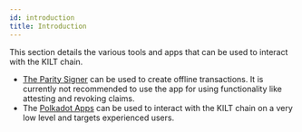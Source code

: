 ```yaml
---
id: introduction
title: Introduction
---
```


This section details the various tools and apps that can be used to interact with the KILT chain.

* [The Parity Signer](./01-parity-signer.md) can be used to create offline transactions. It is currently not recommended to use the app for using functionality like attesting and revoking claims.
* The [Polkadot Apps](https://polkadot.js.org/apps/?rpc=wss%3A%2F%2Fspiritnet.api.onfinality.io%2Fpublic-ws#/explorer) can be used to interact with the KILT chain on a very low level and targets experienced users.
